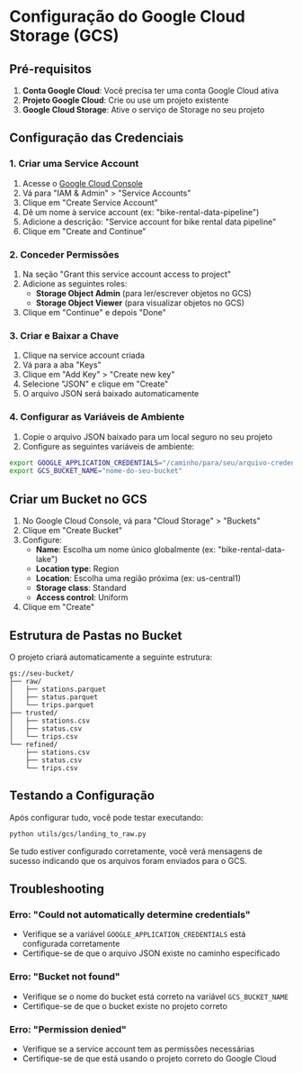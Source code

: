 # Configuração do Google Cloud Storage (GCS)

## Pré-requisitos

1. **Conta Google Cloud**: Você precisa ter uma conta Google Cloud ativa
2. **Projeto Google Cloud**: Crie ou use um projeto existente
3. **Google Cloud Storage**: Ative o serviço de Storage no seu projeto

## Configuração das Credenciais

### 1. Criar uma Service Account

1. Acesse o [Google Cloud Console](https://console.cloud.google.com/)
2. Vá para "IAM & Admin" > "Service Accounts"
3. Clique em "Create Service Account"
4. Dê um nome à service account (ex: "bike-rental-data-pipeline")
5. Adicione a descrição: "Service account for bike rental data pipeline"
6. Clique em "Create and Continue"

### 2. Conceder Permissões

1. Na seção "Grant this service account access to project"
2. Adicione as seguintes roles:
   - **Storage Object Admin** (para ler/escrever objetos no GCS)
   - **Storage Object Viewer** (para visualizar objetos no GCS)
3. Clique em "Continue" e depois "Done"

### 3. Criar e Baixar a Chave

1. Clique na service account criada
2. Vá para a aba "Keys"
3. Clique em "Add Key" > "Create new key"
4. Selecione "JSON" e clique em "Create"
5. O arquivo JSON será baixado automaticamente

### 4. Configurar as Variáveis de Ambiente

1. Copie o arquivo JSON baixado para um local seguro no seu projeto
2. Configure as seguintes variáveis de ambiente:

```bash
export GOOGLE_APPLICATION_CREDENTIALS="/caminho/para/seu/arquivo-credenciais.json"
export GCS_BUCKET_NAME="nome-do-seu-bucket"
```

## Criar um Bucket no GCS

1. No Google Cloud Console, vá para "Cloud Storage" > "Buckets"
2. Clique em "Create Bucket"
3. Configure:
   - **Name**: Escolha um nome único globalmente (ex: "bike-rental-data-lake")
   - **Location type**: Region
   - **Location**: Escolha uma região próxima (ex: us-central1)
   - **Storage class**: Standard
   - **Access control**: Uniform
4. Clique em "Create"

## Estrutura de Pastas no Bucket

O projeto criará automaticamente a seguinte estrutura:

```
gs://seu-bucket/
├── raw/
│   ├── stations.parquet
│   ├── status.parquet
│   └── trips.parquet
├── trusted/
│   ├── stations.csv
│   ├── status.csv
│   └── trips.csv
└── refined/
    ├── stations.csv
    ├── status.csv
    └── trips.csv
```

## Testando a Configuração

Após configurar tudo, você pode testar executando:

```bash
python utils/gcs/landing_to_raw.py
```

Se tudo estiver configurado corretamente, você verá mensagens de sucesso indicando que os arquivos foram enviados para o GCS.

## Troubleshooting

### Erro: "Could not automatically determine credentials"

- Verifique se a variável `GOOGLE_APPLICATION_CREDENTIALS` está configurada corretamente
- Certifique-se de que o arquivo JSON existe no caminho especificado

### Erro: "Bucket not found"

- Verifique se o nome do bucket está correto na variável `GCS_BUCKET_NAME`
- Certifique-se de que o bucket existe no projeto correto

### Erro: "Permission denied"

- Verifique se a service account tem as permissões necessárias
- Certifique-se de que está usando o projeto correto do Google Cloud 